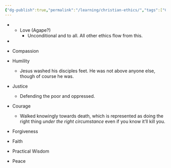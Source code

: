 ```yaml
---
{"dg-publish":true,"permalink":"/learning/christian-ethics/","tags":["Christianity","Philosophy/Ethics"]}
---
```


- - Love (Agape?) 
	- Unconditional and to all. All other ethics flow from this.
- 
- Compassion
- Humility
	- Jesus washed his disciples feet. He was not above anyone else, though of course he was.

- Justice
	- Defending the poor and oppressed.
- Courage
	- Walked knowingly towards death, which is represented as doing the right thing *under the right circumstance* even if you know it’ll kill you.
- Forgiveness
- Faith
- Practical Wisdom
- Peace